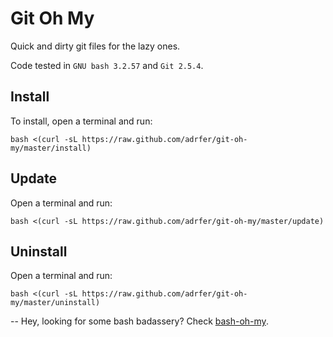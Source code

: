 # Git Oh My
Quick and dirty git files for the lazy ones.

Code tested in `GNU bash 3.2.57` and `Git 2.5.4`.

## Install

To install, open a terminal and run:

    bash <(curl -sL https://raw.github.com/adrfer/git-oh-my/master/install)

## Update

Open a terminal and run:

    bash <(curl -sL https://raw.github.com/adrfer/git-oh-my/master/update)

## Uninstall

Open a terminal and run:

    bash <(curl -sL https://raw.github.com/adrfer/git-oh-my/master/uninstall)

--
Hey, looking for some bash badassery? Check [bash-oh-my](https://github.com/adrfer/bash-oh-my).
